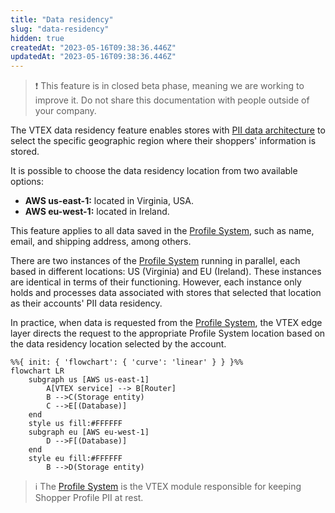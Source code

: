 ```yaml
---
title: "Data residency"
slug: "data-residency"
hidden: true
createdAt: "2023-05-16T09:38:36.446Z"
updatedAt: "2023-05-16T09:38:36.446Z"
---
```


>❗ This feature is in closed beta phase, meaning we are working to improve it. Do not share this documentation with people outside of your company.

The VTEX data residency feature enables stores with [PII data architecture](https://developers.vtex.com/docs/guides/pii-data-architecture) to select the specific geographic region where their shoppers' information is stored.

It is possible to choose the data residency location from two available options:

- **AWS us-east-1:** located in Virginia, USA.
- **AWS eu-west-1:** located in Ireland.

This feature applies to all data saved in the [Profile System](https://developers.vtex.com/docs/guides/profile-system), such as name, email, and shipping address, among others.

There are two instances of the [Profile System](https://developers.vtex.com/docs/guides/profile-system) running in parallel, each based in different locations: US (Virginia) and EU (Ireland). These instances are identical in terms of their functioning. However, each instance only holds and processes data associated with stores that selected that location as their accounts' PII data residency.

In practice, when data is requested from the [Profile System](https://developers.vtex.com/docs/guides/profile-system), the VTEX edge layer directs the request to the appropriate Profile System location based on the data residency location selected by the account.

```mermaid
%%{ init: { 'flowchart': { 'curve': 'linear' } } }%%
flowchart LR
    subgraph us [AWS us-east-1]
        A[VTEX service] --> B[Router]
        B -->C(Storage entity)
        C -->E[(Database)]
    end
    style us fill:#FFFFFF
    subgraph eu [AWS eu-west-1]
        D -->F[(Database)]
    end
    style eu fill:#FFFFFF
        B -->D(Storage entity)
```

>ℹ️ The [Profile System](https://developers.vtex.com/docs/guides/profile-system) is the VTEX module responsible for keeping Shopper Profile PII at rest.
